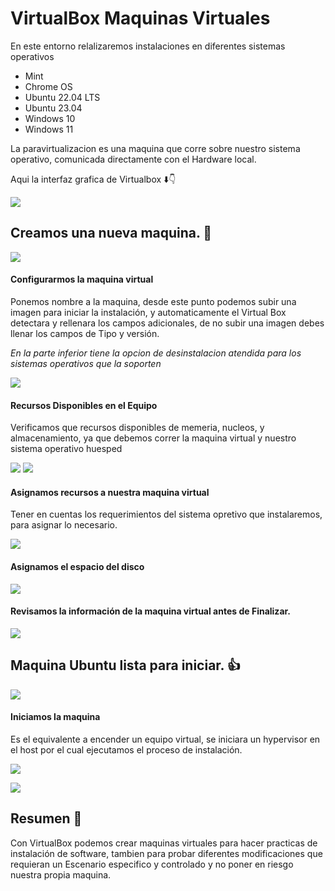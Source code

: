 # VirtualBox Maquinas Virtuales

En este entorno relalizaremos instalaciones en diferentes sistemas operativos 

* Mint
* Chrome OS
* Ubuntu 22.04 LTS
* Ubuntu 23.04 
* Windows 10
* Windows 11

La paravirtualizacion es una maquina que corre sobre nuestro sistema operativo, comunicada directamente con el Hardware local.

Aqui la interfaz grafica de  Virtualbox ⬇️👇

![][img1]

## Creamos una nueva maquina. 🫰

![][img2]

#### Configurarmos la maquina virtual

Ponemos nombre a la maquina, desde este punto podemos subir una imagen para iniciar la instalación, y automaticamente el Virtual Box detectara y rellenara los campos adicionales, de no subir una imagen debes llenar los campos de Tipo y versión.

*En la parte inferior tiene la opcion de desinstalacion atendida para los sistemas operativos que la soporten*

![][img3]

#### Recursos Disponibles en el Equipo

Verificamos que recursos disponibles de memeria, nucleos, y almacenamiento, ya que debemos correr la maquina virtual y nuestro sistema operativo huesped

![][img4]
![][img6]

#### Asignamos recursos a nuestra maquina virtual

Tener en cuentas los requerimientos del sistema opretivo que instalaremos, para asignar lo necesario.

![][img5]

#### Asignamos el espacio del disco 

![][img7]

#### Revisamos la información de la maquina virtual antes de Finalizar.

![][img8]

## Maquina Ubuntu lista para iniciar. 👍

![][img9]

#### Iniciamos la maquina 

Es el equivalente a encender un equipo virtual, se iniciara un hypervisor en el host por el cual ejecutamos el proceso de instalación.

![][img10]

![][img11]

## Resumen 🤌

Con VirtualBox podemos crear maquinas virtuales para hacer practicas de instalación de software, tambien para probar diferentes modificaciones que requieran un Escenario especifico y controlado y no poner en riesgo nuestra propia maquina.







[img13]: /assets/Captura%20de%20pantalla%20(14).png

[img12]: /assets/Captura%20de%20pantalla%20(13).png

[img11]: /assets/Captura%20de%20pantalla%20(12).png

[img10]: /assets/Captura%20de%20pantalla%20(11).png

[img9]: /assets/Captura%20de%20pantalla%20(10).png

[img8]: /assets/Captura%20de%20pantalla%20(9).png

[img7]: /assets/Captura%20de%20pantalla%20(8).png

[img6]: /assets/Captura%20de%20pantalla%20(7).png

[img5]: /assets/Captura%20de%20pantalla%20(6).png

[img4]: /assets/Captura%20de%20pantalla%20(5).png

[img3]: /assets/Captura%20de%20pantalla%20(4).png

[img2]: /assets/Captura%20de%20pantalla%20(3).png

[img1]: /assets/Captura%20de%20pantalla%20(2).png